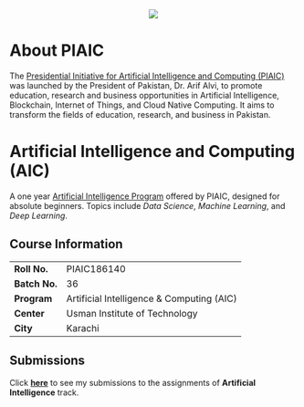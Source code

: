 
<div align="center">
<img src="https://www.piaic.org/static/media/Logo.fb7de414.svg">
</div>

# About PIAIC

The [Presidential Initiative for Artificial Intelligence and Computing (PIAIC)](https://www.piaic.org/) was launched by the President of Pakistan, Dr. Arif Alvi, to promote education, research and business opportunities in Artificial Intelligence, Blockchain, Internet of Things, and Cloud Native Computing. It aims to transform the fields of education, research, and business in Pakistan.

# Artificial Intelligence and Computing (AIC)

A one year [Artificial Intelligence Program](https://www.piaic.org/artificial-inteligence) offered by PIAIC, designed for absolute beginners. Topics include *Data Science*, *Machine Learning*, and *Deep Learning*.

## Course Information

|  |  |
| --- | --- |
| **Roll No.** | PIAIC186140 |
| **Batch No.** | 36 |
| **Program** | Artificial Intelligence & Computing (AIC) |
| **Center** | Usman Institute of Technology |
| **City** | Karachi |

## Submissions
Click [**here**](https://github.com/naumanaarif/piaic/tree/main/ai) to see my submissions to the assignments of **Artificial Intelligence** track.
